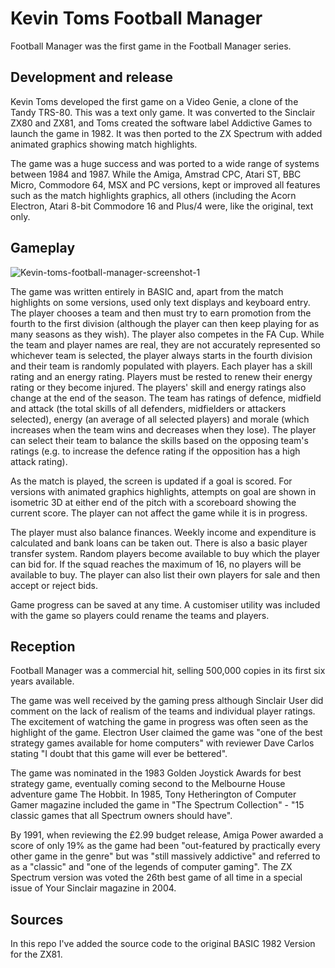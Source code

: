 # Kevin Toms Football Manager

Football Manager was the first game in the Football Manager series.

## Development and release

Kevin Toms developed the first game on a Video Genie, a clone of the Tandy TRS-80. This was a text only game. It was converted to the Sinclair ZX80 and ZX81, and Toms created the software label Addictive Games to launch the game in 1982. It was then ported to the ZX Spectrum with added animated graphics showing match highlights.

The game was a huge success and was ported to a wide range of systems between 1984 and 1987. While the Amiga, Amstrad CPC, Atari ST, BBC Micro, Commodore 64, MSX and PC versions, kept or improved all features such as the match highlights graphics, all others (including the Acorn Electron, Atari 8-bit Commodore 16 and Plus/4 were, like the original, text only.

## Gameplay

![Kevin-toms-football-manager-screenshot-1](https://user-images.githubusercontent.com/14840708/139448284-9d290825-2143-449c-bc77-f62dd3bb78bd.png)

The game was written entirely in BASIC and, apart from the match highlights on some versions, used only text displays and keyboard entry. The player chooses a team and then must try to earn promotion from the fourth to the first division (although the player can then keep playing for as many seasons as they wish). The player also competes in the FA Cup. While the team and player names are real, they are not accurately represented so whichever team is selected, the player always starts in the fourth division and their team is randomly populated with players. Each player has a skill rating and an energy rating. Players must be rested to renew their energy rating or they become injured. The players' skill and energy ratings also change at the end of the season. The team has ratings of defence, midfield and attack (the total skills of all defenders, midfielders or attackers selected), energy (an average of all selected players) and morale (which increases when the team wins and decreases when they lose). The player can select their team to balance the skills based on the opposing team's ratings (e.g. to increase the defence rating if the opposition has a high attack rating).

As the match is played, the screen is updated if a goal is scored. For versions with animated graphics highlights, attempts on goal are shown in isometric 3D at either end of the pitch with a scoreboard showing the current score. The player can not affect the game while it is in progress.

The player must also balance finances. Weekly income and expenditure is calculated and bank loans can be taken out. There is also a basic player transfer system. Random players become available to buy which the player can bid for. If the squad reaches the maximum of 16, no players will be available to buy. The player can also list their own players for sale and then accept or reject bids.

Game progress can be saved at any time. A customiser utility was included with the game so players could rename the teams and players.

## Reception

Football Manager was a commercial hit, selling 500,000 copies in its first six years available.

The game was well received by the gaming press although Sinclair User did comment on the lack of realism of the teams and individual player ratings. The excitement of watching the game in progress was often seen as the highlight of the game. Electron User claimed the game was "one of the best strategy games available for home computers" with reviewer Dave Carlos stating "I doubt that this game will ever be bettered".

The game was nominated in the 1983 Golden Joystick Awards for best strategy game, eventually coming second to the Melbourne House adventure game The Hobbit. In 1985, Tony Hetherington of Computer Gamer magazine included the game in "The Spectrum Collection" - "15 classic games that all Spectrum owners should have".

By 1991, when reviewing the £2.99 budget release, Amiga Power awarded a score of only 19% as the game had been "out-featured by practically every other game in the genre" but was "still massively addictive" and referred to as a "classic" and "one of the legends of computer gaming". The ZX Spectrum version was voted the 26th best game of all time in a special issue of Your Sinclair magazine in 2004.

## Sources

In this repo I've added the source code to the original BASIC 1982 Version for the ZX81.
